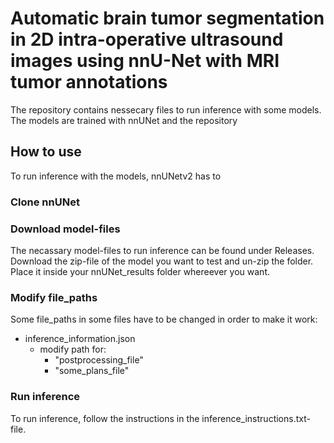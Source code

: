 # Automatic brain tumor segmentation in 2D intra-operative ultrasound images using nnU-Net with MRI tumor annotations

The repository contains nessecary files to run inference with some models. 
The models are trained with nnUNet and the repository 



## How to use
To run inference with the models, nnUNetv2 has to

### Clone nnUNet

### Download model-files
The necassary model-files to run inference can be found under Releases. Download the zip-file of the model you want to test and un-zip the folder. Place it inside your nnUNet_results folder whereever you want.

### Modify file_paths
Some file_paths in some files have to be changed in order to make it work:

- inference_information.json
    - modify path for:
        - "postprocessing_file"
        - "some_plans_file"
### Run inference
To run inference, follow the instructions in the inference_instructions.txt-file.
